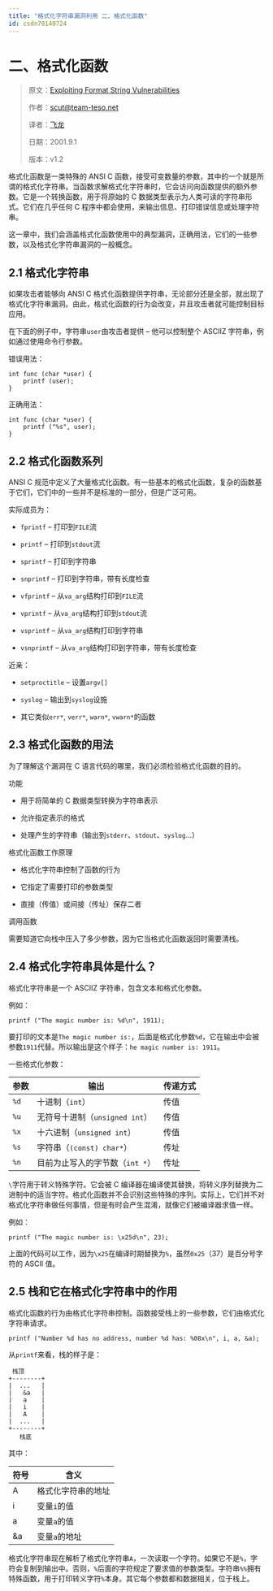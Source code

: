 ```yaml
---
title: "格式化字符串漏洞利用 二、格式化函数"
id: csdn70140724
---
```


# 二、格式化函数

> 原文：[Exploiting Format String Vulnerabilities](https://crypto.stanford.edu/cs155/papers/formatstring-1.2.pdf)
> 
> 作者：scut@team-teso.net
> 
> 译者：[飞龙](https://github.com/wizardforcel)
> 
> 日期：2001.9.1
> 
> 版本：v1.2

格式化函数是一类特殊的 ANSI C 函数，接受可变数量的参数，其中的一个就是所谓的格式化字符串。当函数求解格式化字符串时，它会访问向函数提供的额外参数。它是一个转换函数，用于将原始的 C 数据类型表示为人类可读的字符串形式。它们在几乎任何 C 程序中都会使用，来输出信息、打印错误信息或处理字符串。

这一章中，我们会涵盖格式化函数使用中的典型漏洞，正确用法，它们的一些参数，以及格式化字符串漏洞的一般概念。

## 2.1 格式化字符串

如果攻击者能够向 ANSI C 格式化函数提供字符串，无论部分还是全部，就出现了格式化字符串漏洞。由此，格式化函数的行为会改变，并且攻击者就可能控制目标应用。

在下面的例子中，字符串`user`由攻击者提供 – 他可以控制整个 ASCIIZ 字符串，例如通过使用命令行参数。

错误用法：

```
int func (char *user) { 
    printf (user); 
}
```

正确用法：

```
int func (char *user) { 
    printf ("%s", user); 
}
```

## 2.2 格式化函数系列

ANSI C 规范中定义了大量格式化函数。有一些基本的格式化函数，复杂的函数基于它们，它们中的一些并不是标准的一部分，但是广泛可用。

实际成员为：

*   `fprintf` – 打印到`FILE`流

*   `printf` – 打印到`stdout`流

*   `sprintf` – 打印到字符串

*   `snprintf` – 打印到字符串，带有长度检查

*   `vfprintf` – 从`va_arg`结构打印到`FILE`流

*   `vprintf` – 从`va_arg`结构打印到`stdout`流

*   `vsprintf` – 从`va_arg`结构打印到字符串

*   `vsnprintf` – 从`va_arg`结构打印到字符串，带有长度检查

近亲：

*   `setproctitle` – 设置`argv[]`

*   `syslog` – 输出到`syslog`设施

*   其它类似`err*`, `verr*`, `warn*`, `vwarn*`的函数

## 2.3 格式化函数的用法

为了理解这个漏洞在 C 语言代码的哪里，我们必须检验格式化函数的目的。

功能

*   用于将简单的 C 数据类型转换为字符串表示

*   允许指定表示的格式

*   处理产生的字符串（输出到`stderr`、`stdout`、`syslog`…）

格式化函数工作原理

*   格式化字符串控制了函数的行为

*   它指定了需要打印的参数类型

*   直接（传值）或间接（传址）保存二者

调用函数

需要知道它向栈中压入了多少参数，因为它当格式化函数返回时需要清栈。

## 2.4 格式化字符串具体是什么？

格式化字符串是一个 ASCIIZ 字符串，包含文本和格式化参数。

例如：

```
printf ("The magic number is: %d\n", 1911); 
```

要打印的文本是`The magic number is:`，后面是格式化参数`%d`，它在输出中会被参数`1911`代替。所以输出是这个样子：`he magic number is: 1911`。

一些格式化参数：

| 参数 | 输出 | 传递方式 |
| --- | --- | --- |
| `%d` | 十进制（`int`） | 传值 |
| `%u` | 无符号十进制（`unsigned int`） | 传值 |
| `%x` | 十六进制（`unsigned int`） | 传值 |
| `%s` | 字符串（`(const) char*`） | 传址 |
| `%n` | 目前为止写入的字节数（`int *`） | 传址 |

`\`字符用于转义特殊字符。它会被 C 编译器在编译使其替换，将转义序列替换为二进制中的适当字符。格式化函数并不会识别这些特殊的序列。实际上，它们并不对格式化字符串做任何事情，但是有时会产生混淆，就像它们被编译器求值一样。

例如：

```
printf ("The magic number is: \x25d\n", 23);
```

上面的代码可以工作，因为`\x25`在编译时期替换为`%`，虽然`0x25`（37）是百分号字符的 ASCII 值。

## 2.5 栈和它在格式化字符串中的作用

格式化函数的行为由格式化字符串控制。函数接受栈上的一些参数，它们由格式化字符串请求。

```
printf ("Number %d has no address, number %d has: %08x\n", i, a, &a);
```

从`printf`来看，栈的样子是：

```
 栈顶
+--------+
|  ...   |
|   &a   |
|   a    |
|   i    |
|   A    |
|  ...   |
+--------+
   栈底
```

其中：

| 符号 | 含义 |
| --- | --- |
| A | 格式化字符串的地址 |
| i | 变量`i`的值 |
| a | 变量`a`的值 |
| &a | 变量`a`的地址 |

格式化字符串现在解析了格式化字符串`A`，一次读取一个字符。如果它不是`%`，字符会复制到输出中。否则，`%`后面的字符规定了要求值的参数类型。字符串`%%`拥有特殊函数，用于打印转义字符`%`本身。其它每个参数都和数据相关，位于栈上。